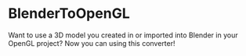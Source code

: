 # BlenderToOpenGL
Want to use a 3D model you created in or imported into Blender in your OpenGL project? Now you can using this converter!
